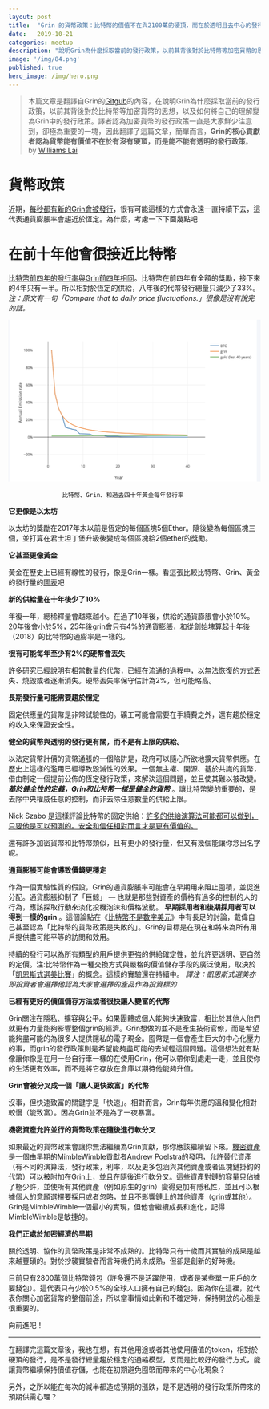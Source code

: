 ```yaml
---
layout: post
title:  "Grin 的貨幣政策：比特幣的價值不在與2100萬的硬頂，而在於透明且去中心的發行政策！"
date:   2019-10-21
categories: meetup
description: "說明Grin為什麼採取當前的發行政策，以前其背後對於比特幣等加密貨幣的思想，以及如何將自己的理解變為Grin中的發行政策。"
image: '/img/84.png'
published: true
hero_image: /img/hero.png
---
```



> 本篇文章是翻譯自Grin的[Gitgub](https://github.com/mimblewimble/docs/wiki/Monetary-Policy)的內容，在說明Grin為什麼採取當前的發行政策，以前其背後對於比特幣等加密貨幣的思想，以及如何將自己的理解變為Grin中的發行政策。譯者認為加密貨幣的發行政策一直是大家鮮少注意到，卻極為重要的一塊，因此翻譯了這篇文章，簡單而言，**Grin的核心貢獻者認為貨幣能有價值不在於有沒有硬頂，而是能不能有透明的發行政策**。 by [Williams Lai](https://www.facebook.com/profile.php?id=100000175076210)

# 貨幣政策

近期，[每秒都有新的Grin會被發行](https://docs.google.com/spreadsheets/d/1hGyC8tSivtZqjlu8aQgjG0pKfKc0L0RO0leMfjPADp0/edit#gid=0)，很有可能這樣的方式會永遠一直持續下去，這代表通貨膨脹率會趨近於恆定。為什麼，考慮一下下面幾點吧

# **在前十年他會很接近比特幣**

[比特幣前四年的發行率與Grin前四年相同](https://plot.ly/~Bobby_Digital/1/#/)。比特幣在前四年有全額的獎勵，接下來的4年只有一半。所以相對於恆定的供給，八年後的代幣發行總量只減少了33%。
*注：原文有一句「Compare that to daily price fluctuations.」很像是沒有說完的話。*

![](/img/84.png)

                   比特幣、Grin、和過去四十年黃金每年發行率

**它更像是以太坊**

以太坊的獎勵在2017年末以前是恆定的每個區塊5個Ether。隨後變為每個區塊三個，並打算在君士坦丁堡升級後變成每個區塊給2個ether的獎勵。

**它甚至更像黃金**

黃金在歷史上已經有線性的發行，像是Grin一樣。看這張比較比特幣、Grin、黃金的發行量的[圖表](https://plot.ly/~Bobby_Digital/1/#/)吧

**新的供給量在十年後少了10%**

年復一年，總稀釋量會越來越小。在過了10年後，供給的通貨膨脹會小於10%。20年後會小於5%，25年後grin會只有4%的通貨膨脹，和從創始塊算起十年後（2018）的比特幣的通膨率是一樣的。

**很有可能每年至少有2%的硬幣會丟失**

許多研究已經說明有相當數量的代幣，已經在流通的過程中，以無法恢復的方式丟失、燒毀或者逐漸消失。硬幣丟失率保守估計為2%，但可能略高。

**長期發行量可能需要趨於穩定**

固定供應量的貨幣是非常試驗性的。礦工可能會需要在手續費之外，還有趨於穩定的收入來保證安全性。


**健全的貨幣與透明的發行更有關，而不是有上限的供給。**

以法定貨幣計價的貨幣通脹的一個陷阱是，政府可以隨心所欲地擴大貨幣供應。在歷史上這樣的濫用已經導致毀滅性的效果。一個無主權、開源、基於共識的貨幣，借由制定一個提前公佈的恆定發行政策，來解決這個問題，並且使其難以被改變。 ***基於健全性的定義，Grin和比特幣一樣是健全的貨幣*** 。讓比特幣變的重要的，是去除中央權威任意的控制，而非去除任意數量的供給上限。

Nick Szabo 是這樣評論比特幣的固定供給：[許多的供給演算法可能都可以做到，只要他是可以預測的。安全和信任相對而言才是更有價值的。](https://twitter.com/NickSzabo4/status/1077317105148547072)

還有許多加密貨幣和比特幣類似，且有更小的發行量，但又有幾個能讓你念出名字呢。

**通貨膨脹可能會導致價錢更穩定**

作為一個實驗性質的假設，Grin的通貨膨脹率可能會在早期用來阻止囤積，並促進分配。通貨膨脹抑制了「巨鯨」 — 也就是那些對資產的價格有過多的控制的人的行為，應該採取行動來淡化投機泡沫和價格波動。 **早期採用者和後期採用者可以得到一樣的grin** 。這個論點在《[比特幣不是數字美元](https://www.lesswrong.com/posts/P9jggxRZTMJcjnaPw/bitcoins-are-not-digital-greenbacks)》中有長足的討論，戴偉自己甚至認為「比特幣的貨幣政策是失敗的」。Grin的目標是在現在和將來為所有用戶提供盡可能平等的訪問和效用。

持續的發行可以為所有類型的用戶提供更強的供給確定性，並允許更透明、更自然的定價。注:比特幣作為一種交換方式與嚴格的價值儲存手段的廣泛使用，取決於「[凱恩斯式選美比賽](https://jpkoning.blogspot.com/2018/10/bitcoin-and-bubble-theory-of-money.html)」的概念。這樣的實驗還在持續中。
*譯注：凱恩斯式選美亦即投資者會選擇他認為大家會選擇的產品作為投資標的*

**已經有更好的價值儲存方法或者很快讓人變富的代幣**

Grin關注在隱私、擴容與公平。如果團體或個人能夠快速致富，相比於其他人他們就更有力量能夠影響整個grin的經濟。Grin想做的並不是產生技術官僚，而是希望能夠盡可能的為很多人提供隱私的電子現金。囤幣是一個會產生巨大的中心化壓力的事，而grin的發行政策則是希望能夠盡可能的去減輕這個問題。這個想法就有點像讓你像是在用一台自行車一樣的在使用Grin，他可以帶你到處走一走，並且使你的生活更有效率，而不是將它存放在倉庫以期待他能夠升值。

**Grin會被分叉成一個「讓人更快致富」的代幣**

沒事，但快速致富的關鍵字是「快速」。相對而言，Grin每年供應的溫和變化相對較慢（能致富）。因為Grin並不是為了一夜暴富。

**機密資產允許並行的貨幣政策在隨後進行軟分叉**

如果最近的貨幣政策會讓你無法繼續為Grin貢獻，那你應該繼續留下來。[機密資產](https://lists.launchpad.net/mimblewimble/msg00103.html)是一個由早期的MimbleWimble貢獻者Andrew Poelstra的發明，允許替代資產（有不同的演算法，發行政策，利率，以及更多包涵與其他資產或者區塊鏈掛鈎的代幣）可以被附加在Grin上，並且在隨後進行軟分叉。這些資產對鏈的容量只佔據了極少許，並使所有其他資產（例如原生的grin）變得更加有隱私性，並且可以根據個人的意願選擇要採用或者忽略，並且不影響鏈上的其他資產（grin或其他）。Grin是MimbleWimble一個最小的實現，但他會繼續成長和進化，記得MimbleWimble是敏捷的。

**我們正處於加密經濟的早期**

關於透明、協作的貨幣政策是非常不成熟的。比特幣只有十歲而其實驗的成果是越來越豐碩的。對於抄襲實驗者而言時機仍尚未成熟，但卻是創新的好時機。

目前只有2800萬個比特幣錢包（許多還不是活躍使用，或者是某些單一用戶的次要錢包）。這代表只有少於0.5%的全球人口擁有自己的錢包。因為你在這裡，就代表你關心加密貨幣的整個前途，所以當事情如此新和不確定時，保持開放的心態是很重要的。

向前進吧！

---
在翻譯完這篇文章後，我也在想，有其他用途或者其他使用價值的token，相對於硬頂的發行，是不是發行總量趨於穩定的通縮模型，反而是比較好的發行方式，能讓貨幣繼續保持價值存儲，也能在初期避免囤幣而帶來的中心化現象？

另外，之所以能在每次的減半都造成預期的漲跌，是不是透明的發行政策所帶來的預期供需心理？
